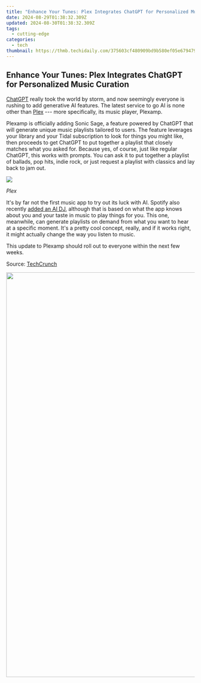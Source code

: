 ```yaml
---
title: "Enhance Your Tunes: Plex Integrates ChatGPT for Personalized Music Curation"
date: 2024-08-29T01:38:32.309Z
updated: 2024-08-30T01:38:32.309Z
tags:
  - cutting-edge
categories:
  - tech
thumbnail: https://thmb.techidaily.com/375603cf480909bd9b580ef05e67947950bbf1e13a9fad029c088861e5549a8a.jpg
---
```


## Enhance Your Tunes: Plex Integrates ChatGPT for Personalized Music Curation

[ChatGPT](https://extra-resources.techidaily.com/new-capture-clarity-editing-insights-for-professional-results/) really took the world by storm, and now seemingly everyone is rushing to add generative AI features. The latest service to go AI is none other than [Plex](https://facebook-clips.techidaily.com/new-2024-approved-social-storytelling-revolutionized-for-no-charge/) \--- more specifically, its music player, Plexamp.

 Plexamp is officially adding Sonic Sage, a feature powered by ChatGPT that will generate unique music playlists tailored to users. The feature leverages your library and your Tidal subscription to look for things you might like, then proceeds to get ChatGPT to put together a playlist that closely matches what you asked for. Because yes, of course, just like regular ChatGPT, this works with prompts. You can ask it to put together a playlist of ballads, pop hits, indie rock, or just request a playlist with classics and lay back to jam out.

![](https://static1.howtogeekimages.com/wordpress/wp-content/uploads/2023/05/Plexamp-AI.jpg) 

_Plex_

 It's by far not the first music app to try out its luck with AI. Spotify also recently [added an AI DJ](https://facebook-video-share.techidaily.com/updated-amplify-your-videos-reach-perfect-title-description-and-tags-for-2024/), although that is based on what the app knows about you and your taste in music to play things for you. This one, meanwhile, can generate playlists on demand from what you want to hear at a specific moment. It's a pretty cool concept, really, and if it works right, it might actually change the way you listen to music.

 This update to Plexamp should roll out to everyone within the next few weeks.

 Source: [TechCrunch](https://techcrunch.com/2023/05/03/plexs-music-player-plexamp-now-works-with-chatgpt-for-playlist-creation/})

<ins class="adsbygoogle"
     style="display:block"
     data-ad-format="autorelaxed"
     data-ad-client="ca-pub-7571918770474297"
     data-ad-slot="1223367746"></ins>



<ins class="adsbygoogle"
     style="display:block"
     data-ad-client="ca-pub-7571918770474297"
     data-ad-slot="8358498916"
     data-ad-format="auto"
     data-full-width-responsive="true"></ins>



<!-- affiliate ads begin -->
<a href="https://parisrhonecom.sjv.io/c/5597632/1922358/21553" target="_top" id="1922358"><img src="//a.impactradius-go.com/display-ad/21553-1922358" border="0" alt="" width="1080" height="1080"/></a><img height="0" width="0" src="https://imp.pxf.io/i/5597632/1922358/21553" style="position:absolute;visibility:hidden;" border="0" />
<!-- affiliate ads end -->
